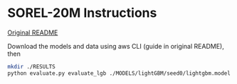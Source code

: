 # SOREL-20M Instructions

[Original README](./README-original.md)

Download the models and data using aws CLI
(guide in original README), then

```sh
mkdir ./RESULTS
python evaluate.py evaluate_lgb ./MODELS/lightGBM/seed0/lightgbm.model ./RESULTS/
```
